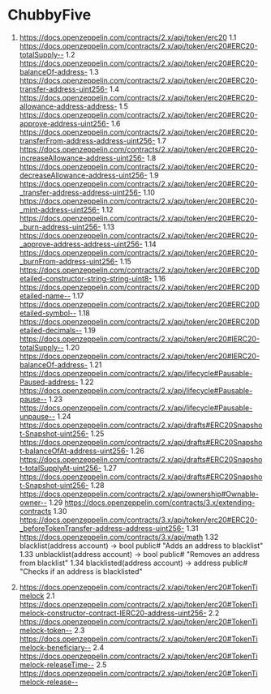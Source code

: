 # ChubbyFive

1. https://docs.openzeppelin.com/contracts/2.x/api/token/erc20
 1.1 https://docs.openzeppelin.com/contracts/2.x/api/token/erc20#ERC20-totalSupply--
 1.2 https://docs.openzeppelin.com/contracts/2.x/api/token/erc20#ERC20-balanceOf-address-
 1.3 https://docs.openzeppelin.com/contracts/2.x/api/token/erc20#ERC20-transfer-address-uint256-
 1.4 https://docs.openzeppelin.com/contracts/2.x/api/token/erc20#ERC20-allowance-address-address-
 1.5 https://docs.openzeppelin.com/contracts/2.x/api/token/erc20#ERC20-approve-address-uint256-
 1.6 https://docs.openzeppelin.com/contracts/2.x/api/token/erc20#ERC20-transferFrom-address-address-uint256-
 1.7 https://docs.openzeppelin.com/contracts/2.x/api/token/erc20#ERC20-increaseAllowance-address-uint256-
 1.8 https://docs.openzeppelin.com/contracts/2.x/api/token/erc20#ERC20-decreaseAllowance-address-uint256-
 1.9 https://docs.openzeppelin.com/contracts/2.x/api/token/erc20#ERC20-_transfer-address-address-uint256-
 1.10 https://docs.openzeppelin.com/contracts/2.x/api/token/erc20#ERC20-_mint-address-uint256-
 1.12 https://docs.openzeppelin.com/contracts/2.x/api/token/erc20#ERC20-_burn-address-uint256-
 1.13 https://docs.openzeppelin.com/contracts/2.x/api/token/erc20#ERC20-_approve-address-address-uint256-
 1.14 https://docs.openzeppelin.com/contracts/2.x/api/token/erc20#ERC20-_burnFrom-address-uint256-
 1.15 https://docs.openzeppelin.com/contracts/2.x/api/token/erc20#ERC20Detailed-constructor-string-string-uint8-
 1.16 https://docs.openzeppelin.com/contracts/2.x/api/token/erc20#ERC20Detailed-name--
 1.17 https://docs.openzeppelin.com/contracts/2.x/api/token/erc20#ERC20Detailed-symbol--
 1.18 https://docs.openzeppelin.com/contracts/2.x/api/token/erc20#ERC20Detailed-decimals--
 1.19 https://docs.openzeppelin.com/contracts/2.x/api/token/erc20#IERC20-totalSupply--
 1.20 https://docs.openzeppelin.com/contracts/2.x/api/token/erc20#IERC20-balanceOf-address-
 1.21 https://docs.openzeppelin.com/contracts/2.x/api/lifecycle#Pausable-Paused-address-
 1.22 https://docs.openzeppelin.com/contracts/2.x/api/lifecycle#Pausable-pause--
 1.23 https://docs.openzeppelin.com/contracts/2.x/api/lifecycle#Pausable-unpause--
 1.24 https://docs.openzeppelin.com/contracts/2.x/api/drafts#ERC20Snapshot-Snapshot-uint256-
 1.25 https://docs.openzeppelin.com/contracts/2.x/api/drafts#ERC20Snapshot-balanceOfAt-address-uint256-
 1.26 https://docs.openzeppelin.com/contracts/2.x/api/drafts#ERC20Snapshot-totalSupplyAt-uint256-
 1.27 https://docs.openzeppelin.com/contracts/2.x/api/drafts#ERC20Snapshot-Snapshot-uint256-
 1.28 https://docs.openzeppelin.com/contracts/2.x/api/ownership#Ownable-owner--
 1.29 https://docs.openzeppelin.com/contracts/3.x/extending-contracts
 1.30 https://docs.openzeppelin.com/contracts/3.x/api/token/erc20#ERC20-_beforeTokenTransfer-address-address-uint256-
 1.31 https://docs.openzeppelin.com/contracts/3.x/api/math
 1.32 blacklist(address account) -> bool public# "Adds an address to blacklist"
 1.33 unblacklist(address account) -> bool public# "Removes an address from blacklist"
 1.34 blacklisted(address account) -> address public# "Checks if an address is blacklisted"
 

2. https://docs.openzeppelin.com/contracts/2.x/api/token/erc20#TokenTimelock
 2.1 https://docs.openzeppelin.com/contracts/2.x/api/token/erc20#TokenTimelock-constructor-contract-IERC20-address-uint256-
 2.2 https://docs.openzeppelin.com/contracts/2.x/api/token/erc20#TokenTimelock-token--
 2.3 https://docs.openzeppelin.com/contracts/2.x/api/token/erc20#TokenTimelock-beneficiary--
 2.4 https://docs.openzeppelin.com/contracts/2.x/api/token/erc20#TokenTimelock-releaseTime--
 2.5 https://docs.openzeppelin.com/contracts/2.x/api/token/erc20#TokenTimelock-release--
 
 
